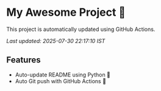 # My Awesome Project 🚀

This project is automatically updated using GitHub Actions.

_Last updated: 2025-07-30 22:17:10 IST_

## Features
- Auto-update README using Python 🐍
- Auto Git push with GitHub Actions 🤖
